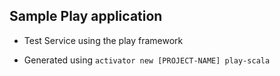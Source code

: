 Sample Play application
------
- Test Service using the play framework

- Generated using `activator new [PROJECT-NAME] play-scala`
